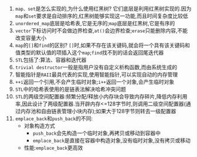 1. `map、set`是怎么实现的,为什么使用红黑树?
   它们底层是利用红黑树实现的.因为`map`和`set`要求是自动排序的,红黑树能够实现这一功能,而且时间复杂度比较低
2. `unordered_map`底层是哈希表,它是无序的;`map`底层是红黑树,它是有序的
3. `vector`下标访问时不会做边界检查,`at()`会边界检查;`erase`只能删除内容,不能改变容量大小
4. `map`的`[]`和`find`的区别?
   `[]`时,如果不存在该关键码,就会将一个具有该关键码和值类型的默认值的项插入这个`map`;`find`找不到的话会返回尾迭代器
5. `STL`包括了:算法、容器和迭代器
6. `trivial destructor`一般是指用户没有自定义析构函数,而由系统生成的
7. 智能指针是`RAII`最具代表的实现,使用智能指针,可以实现自动的内存管理
8. `++i`返回一个引用,不会产生临时对象;`i++`返回一个对象,会产生临时对象
9. `STL`中的哈希表使用的是链表法解决哈希冲突问题
10. `STL`的两级空间配置器:频繁分配/释放小内存块会导致内存碎片,降低内存利用率,因此设计了两级配置器.当开辟内存<=128字节时,则调用二级空间配置器(通过内存池和自由链表管理小块内存);如果大于128字节则转去一级配置器
11. `emplace_back`和`push_back`的不同:
    * 对象构造方式
      - `push_back`会先构造一个临时对象,再拷贝或移动到容器中
      - `emplace_back`是直接在容器中构造对象,没有临时对象,没有拷贝或移动
    * 性能:`emplace_back`更高效  